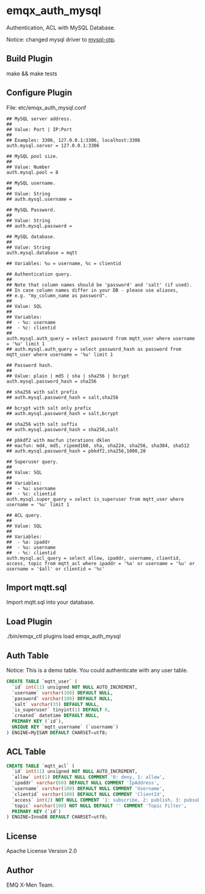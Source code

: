 
emqx_auth_mysql
===============

Authentication, ACL with MySQL Database.

Notice: changed mysql driver to [mysql-otp](https://github.com/mysql-otp/mysql-otp).

Build Plugin
-------------

make && make tests

Configure Plugin
----------------

File: etc/emqx_auth_mysql.conf

```
## MySQL server address.
##
## Value: Port | IP:Port
##
## Examples: 3306, 127.0.0.1:3306, localhost:3306
auth.mysql.server = 127.0.0.1:3306

## MySQL pool size.
##
## Value: Number
auth.mysql.pool = 8

## MySQL username.
##
## Value: String
## auth.mysql.username =

## MySQL Password.
##
## Value: String
## auth.mysql.password =

## MySQL database.
##
## Value: String
auth.mysql.database = mqtt

## Variables: %u = username, %c = clientid

## Authentication query.
##
## Note that column names should be 'password' and 'salt' (if used).
## In case column names differ in your DB - please use aliases,
## e.g. "my_column_name as password".
##
## Value: SQL
##
## Variables:
##  - %u: username
##  - %c: clientid
##
auth.mysql.auth_query = select password from mqtt_user where username = '%u' limit 1
## auth.mysql.auth_query = select password_hash as password from mqtt_user where username = '%u' limit 1

## Password hash.
##
## Value: plain | md5 | sha | sha256 | bcrypt
auth.mysql.password_hash = sha256

## sha256 with salt prefix
## auth.mysql.password_hash = salt,sha256

## bcrypt with salt only prefix
## auth.mysql.password_hash = salt,bcrypt

## sha256 with salt suffix
## auth.mysql.password_hash = sha256,salt

## pbkdf2 with macfun iterations dklen
## macfun: md4, md5, ripemd160, sha, sha224, sha256, sha384, sha512
## auth.mysql.password_hash = pbkdf2,sha256,1000,20

## Superuser query.
##
## Value: SQL
##
## Variables:
##  - %u: username
##  - %c: clientid
auth.mysql.super_query = select is_superuser from mqtt_user where username = '%u' limit 1

## ACL query.
##
## Value: SQL
##
## Variables:
##  - %a: ipaddr
##  - %u: username
##  - %c: clientid
auth.mysql.acl_query = select allow, ipaddr, username, clientid, access, topic from mqtt_acl where ipaddr = '%a' or username = '%u' or username = '$all' or clientid = '%c'

```

Import mqtt.sql
---------------

Import mqtt.sql into your database.

Load Plugin
-----------

./bin/emqx_ctl plugins load emqx_auth_mysql

Auth Table
----------

Notice: This is a demo table. You could authenticate with any user table.

```sql
CREATE TABLE `mqtt_user` (
  `id` int(11) unsigned NOT NULL AUTO_INCREMENT,
  `username` varchar(100) DEFAULT NULL,
  `password` varchar(100) DEFAULT NULL,
  `salt` varchar(35) DEFAULT NULL,
  `is_superuser` tinyint(1) DEFAULT 0,
  `created` datetime DEFAULT NULL,
  PRIMARY KEY (`id`),
  UNIQUE KEY `mqtt_username` (`username`)
) ENGINE=MyISAM DEFAULT CHARSET=utf8;
```

ACL Table
----------

```sql
CREATE TABLE `mqtt_acl` (
  `id` int(11) unsigned NOT NULL AUTO_INCREMENT,
  `allow` int(1) DEFAULT NULL COMMENT '0: deny, 1: allow',
  `ipaddr` varchar(60) DEFAULT NULL COMMENT 'IpAddress',
  `username` varchar(100) DEFAULT NULL COMMENT 'Username',
  `clientid` varchar(100) DEFAULT NULL COMMENT 'ClientId',
  `access` int(2) NOT NULL COMMENT '1: subscribe, 2: publish, 3: pubsub',
  `topic` varchar(100) NOT NULL DEFAULT '' COMMENT 'Topic Filter',
  PRIMARY KEY (`id`)
) ENGINE=InnoDB DEFAULT CHARSET=utf8;
```

License
-------

Apache License Version 2.0

Author
------

EMQ X-Men Team.
